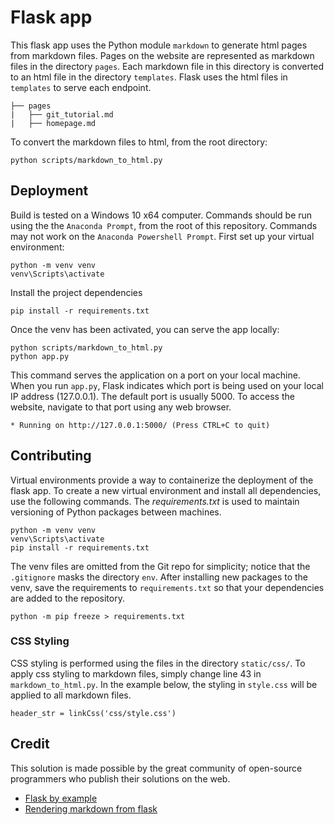 # Flask app

This flask app uses the Python module `markdown` to generate html pages from markdown files. Pages on the website are represented as markdown files in the directory `pages`. Each markdown file in this directory is converted to an html file in the directory `templates`. Flask uses the html files in `templates` to serve each endpoint.

```
├── pages
|	├── git_tutorial.md
|	├── homepage.md
```

To convert the markdown files to html, from the root directory:
```
python scripts/markdown_to_html.py
```


## Deployment
Build is tested on a Windows 10 x64 computer. Commands should be run using the the `Anaconda Prompt`, from the root of this repository. Commands may not work on the `Anaconda Powershell Prompt`. First set up your virtual environment:
```
python -m venv venv
venv\Scripts\activate
```

Install the project dependencies
```
pip install -r requirements.txt
```

Once the venv has been activated, you can serve the app locally:
```
python scripts/markdown_to_html.py
python app.py
```

This command serves the application on a port on your local machine. When you run `app.py`, Flask indicates which port is being used on your local IP address (127.0.0.1). The default port is usually 5000. To access the website, navigate to that port using any web browser.
```
* Running on http://127.0.0.1:5000/ (Press CTRL+C to quit)
```


## Contributing
Virtual environments provide a way to containerize the deployment of the flask app. To create a new virtual environment and install all dependencies, use the following commands. The *requirements.txt* is used to maintain versioning of Python packages between machines.
```
python -m venv venv
venv\Scripts\activate
pip install -r requirements.txt
```

The venv files are omitted from the Git repo for simplicity; notice that the `.gitignore` masks the directory `env`. After installing new packages to the venv, save the requirements to `requirements.txt` so that your dependencies are added to the repository.
```
python -m pip freeze > requirements.txt
```

### CSS Styling
CSS styling is performed using the files in the directory `static/css/`. To apply css styling to markdown files, simply change line 43 in `markdown_to_html.py`. In the example below, the styling in `style.css` will be applied to all markdown files.

```
header_str = linkCss('css/style.css')
```

## Credit
This solution is made possible by the great community of open-source programmers who publish their solutions on the web.

* [Flask by example](https://realpython.com/flask-by-example-part-1-project-setup/)
* [Rendering markdown from flask](https://dev.to/mrprofessor/rendering-markdown-from-flask-1l41)
